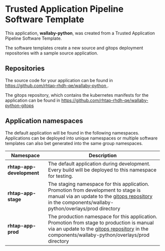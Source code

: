 # Trusted Application Pipeline Software Template

This application, **wallaby-python**, was created from a Trusted Application Pipeline Software Template.

The software templates create a new source and gitops deployment repositories with a sample source application. 

## Repositories

The source code for your application can be found in [https://github.com/rhtap-rhdh-qe/wallaby-python ](https://github.com/rhtap-rhdh-qe/wallaby-python ).
 
The gitops repository, which contains the kubernetes manifests for the application can be found in 
[https://github.com/rhtap-rhdh-qe/wallaby-python-gitops ](https://github.com/rhtap-rhdh-qe/wallaby-python-gitops ) 

## Application namespaces 

The default application will be found in the following namespaces. Applications can be deployed into unique namespaces or multiple software templates can also bet generated into the same group namespaces.  

|  Namespace   |  Description   |  
| -------- | -------- |   
| **rhtap-app-development** | The default application during development. Every build will be deployed to this namespace for testing. | 
| **rhtap-app-stage** | The staging namespace for this application. Promotion from development to stage is manual via an update to the [gitops repository](https://github.com/rhtap-rhdh-qe/wallaby-python-gitops ) in the components/wallaby-python/overlays/prod directory |  
| **rhtap-app-prod** | The production namespace for this application. Promotion from stage to production is manual via an update to the [gitops repository](https://github.com/rhtap-rhdh-qe/wallaby-python-gitops ) in the components/wallaby-python/overlays/prod directory | 
